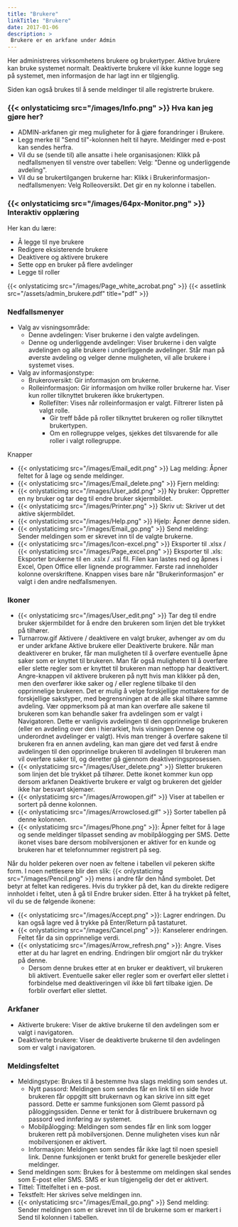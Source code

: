 ```yaml
---
title: "Brukere"
linkTitle: "Brukere"
date: 2017-01-06
description: >
 Brukere er en arkfane under Admin
---
```

Her administreres virksomhetens brukere og brukertyper. Aktive brukere kan bruke systemet normalt. Deaktiverte brukere vil ikke kunne logge seg på systemet, men informasjon de har lagt inn er tilgjenglig.

Siden kan også brukes til å sende meldinger til alle registrerte brukere.

### {{< onlystaticimg src="/images/Info.png" >}} Hva kan jeg gjøre her?

- ADMIN-arkfanen gir meg muligheter for å gjøre forandringer i Brukere.
- Legg merke til "Send til"-kolonnen helt til høyre. Meldinger med e-post kan sendes herfra.
- Vil du se (sende til) alle ansatte i hele organisasjonen: Klikk på nedfallsmenyen til venstre over tabellen: Velg: "Denne og underliggende avdeling".
- Vil du se brukertilgangen brukerne har: Klikk i Brukerinformasjon-nedfallsmenyen: Velg Rolleoversikt. Det gir en ny kolonne i tabellen.

### {{< onlystaticimg src="/images/64px-Monitor.png" >}} Interaktiv opplæring

Her kan du lære:

- Å legge til nye brukere
- Redigere eksisterende brukere
- Deaktivere og aktivere brukere
- Sette opp en bruker på flere avdelinger
- Legge til roller

{{< onlystaticimg src="/images/Page_white_acrobat.png" >}}
{{< assetlink src="/assets/admin_brukere.pdf" title="pdf" >}}

### Nedfallsmenyer

- Valg av visningsområde:
  - Denne avdelingen: Viser brukerne i den valgte avdelingen.
  - Denne og underliggende avdelinger: Viser brukerne i den valgte avdelingen og alle brukere i underliggende avdelinger. Står man på øverste avdeling og velger denne muligheten, vil alle brukere i systemet vises.
- Valg av informasjonstype:
  - Brukeroversikt: Gir informasjon om brukerne.
  - Rolleinformasjon: Gir informasjon om hvilke roller brukerne har. Viser kun roller tilknyttet brukeren ikke brukertypen.
    - Rollefilter: Vises når rolleinformasjon er valgt. Filtrerer listen på valgt rolle.
      - Gir treff både på roller tilknyttet brukeren og roller tilknyttet brukertypen.
      - Om en rollegruppe velges, sjekkes det tilsvarende for alle roller i valgt rollegruppe.

Knapper

- {{< onlystaticimg src="/images/Email_edit.png" >}} Lag melding: Åpner feltet for å lage og sende meldinger.
- {{< onlystaticimg src="/images/Email_delete.png" >}} Fjern melding:
- {{< onlystaticimg src="/images/User_add.png" >}} Ny bruker: Oppretter en ny bruker og tar deg til endre bruker skjermbildet.
- {{< onlystaticimg src="/images/Printer.png" >}} Skriv ut: Skriver ut det aktive skjermbildet.
- {{< onlystaticimg src="/images/Help.png" >}} Hjelp: Åpner denne siden.
- {{< onlystaticimg src="/images/Email_go.png" >}} Send melding: Sender meldingen som er skrevet inn til de valgte brukerne.
- {{< onlystaticimg src="/images/Icon-excel.png" >}} Eksporter til .xlsx / {{< onlystaticimg src="/images/Page_excel.png" >}} Eksporter til .xls: Eksporter brukerne til en .xslx / .xsl fil. Filen kan lastes ned og åpnes i Excel, Open Office eller lignende programmer. Første rad inneholder kolonne overskriftene. Knappen vises bare når "Brukerinformasjon" er valgt i den andre nedfallsmenyen.

### Ikoner

- {{< onlystaticimg src="/images/User_edit.png" >}} Tar deg til endre bruker skjermbildet for å endre den brukeren som linjen det ble trykket på tilhører.
- Turnarrow.gif Aktivere / deaktivere en valgt bruker, avhenger av om du er under arkfane Aktive brukere eller Deaktiverte brukere. Når man deaktiverer en bruker, får man muligheten til å overføre eventuelle åpne saker som er knyttet til brukeren. Man får også muligheten til å overføre eller slette regler som er knyttet til brukeren man nettopp har deaktivert. Angre-knappen vil aktivere brukeren på nytt hvis man klikker på den, men den overfører ikke saker og / eller reglene tilbake til den opprinnelige brukeren. Det er mulig å velge forskjellige mottakere for de forskjellige sakstyper, med begrensningen at de alle skal tilhøre samme avdeling. Vær oppmerksom på at man kan overføre alle sakene til brukeren som kan behandle saker fra avdelingen som er valgt i Navigatoren. Dette er vanligvis avdelingen til den opprinnelige brukeren (eller en avdeling over den i hierarkiet, hvis visningen Denne og underordnet avdelinger er valgt). Hvis man trenger å overføre sakene til brukeren fra en annen avdeling, kan man gjøre det ved først å endre avdelingen til den opprinnelige brukeren til avdelingen til brukeren man vil overføre saker til, og deretter gå gjennom deaktiveringsprosessen.
- {{< onlystaticimg src="/images/User_delete.png" >}} Sletter brukeren som linjen det ble trykket på tilhører. Dette ikonet kommer kun opp dersom arkfanen Deaktiverte brukere er valgt og brukeren det gjelder ikke har besvart skjemaer.
- {{< onlystaticimg src="/images/Arrowopen.gif" >}} Viser at tabellen er sortert på denne kolonnen.
- {{< onlystaticimg src="/images/Arrowclosed.gif" >}} Sorter tabellen på denne kolonnen.
- {{< onlystaticimg src="/images/Phone.png" >}}: Åpner feltet for å lage og sende meldinger tilpasset sending av mobilpålogging per SMS. Dette ikonet vises bare dersom mobilversjonen er aktiver for en kunde og brukeren har et telefonnummer registrert på seg.

Når du holder pekeren over noen av feltene i tabellen vil pekeren skifte form. I noen nettlesere blir den slik: {{< onlystaticimg src="/images/Pencil.png" >}} mens i andre får den hånd symbolet. Det betyr at feltet kan redigeres. Hvis du trykker på det, kan du direkte redigere innholdet i feltet, uten å gå til Endre bruker siden. Etter å ha trykket på feltet, vil du se de følgende ikonene:

- {{< onlystaticimg src="/images/Accept.png" >}}: Lagrer endringen. Du kan også lagre ved å trykke på Enter/Return på tastaturet.
- {{< onlystaticimg src="/images/Cancel.png" >}}: Kanselerer endringen. Feltet får da sin opprinnelige verdi.
- {{< onlystaticimg src="/images/Arrow_refresh.png" >}}: Angre. Vises etter at du har lagret en endring. Endringen blir omgjort når du trykker på denne.
  - Dersom denne brukes etter at en bruker er deaktivert, vil brukeren bli aktivert. Eventuelle saker eller regler som er overført eller slettet i forbindelse med deaktiveringen vil ikke bli ført tilbake igjen. De forblir overført eller slettet.

### Arkfaner

- Aktiverte brukere: Viser de aktive brukerne til den avdelingen som er valgt i navigatoren.
- Deaktiverte brukere: Viser de deaktiverte brukerne til den avdelingen som er valgt i navigatoren.

### Meldingsfeltet

- Meldingstype: Brukes til å bestemme hva slags melding som sendes ut.
  - Nytt passord: Meldingen som sendes får en link til en side hvor brukeren får oppgitt sitt brukernavn og kan skrive inn sitt eget passord. Dette er samme funksjonen som Glemt passord på påloggingssiden. Denne er tenkt for å distribuere brukernavn og passord ved innføring av systemet.
  - Mobilpålogging: Meldingen som sendes får en link som logger brukeren rett på mobilversjonen. Denne muligheten vises kun når mobilversjonen er aktivert.
  - Informasjon: Meldingen som sendes får ikke lagt til noen spesiell link. Denne funksjonen er tenkt brukt for generelle beskjeder eller meldinger.
- Send meldingen som: Brukes for å bestemme om meldingen skal sendes som E-post eller SMS. SMS er kun tilgjengelig der det er aktivert.
- Tittel: Tittelfeltet i en e-post.
- Tekstfelt: Her skrives selve meldingen inn.
- {{< onlystaticimg src="/images/Email_go.png" >}} Send melding: Sender meldingen som er skrevet inn til de brukerne som er markert i Send til kolonnen i tabellen.
